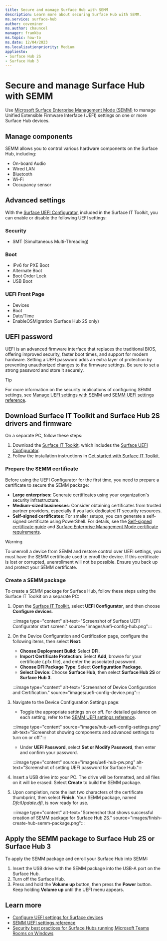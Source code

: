 ```yaml
---
title: Secure and manage Surface Hub with SEMM
description: Learn more about securing Surface Hub with SEMM.
ms.service: surface-hub
author: coveminer
ms.author: chauncel
manager: frankbu
ms.topic: how-to
ms.date: 12/04/2023
ms.localizationpriority: Medium
appliesto:
- Surface Hub 2S
- Surface Hub 3
---
```


# Secure and manage Surface Hub with SEMM

Use [Microsoft Surface Enterprise Management Mode (SEMM)](/surface/surface-enterprise-management-mode) to manage Unified Extensible Firmware Interface (UEFI) settings on one or more Surface Hub devices.

## Manage components

SEMM allows you to control various hardware components on the Surface Hub, including:

- On-board Audio
- Wired LAN
- Bluetooth
- Wi-Fi
- Occupancy sensor

## Advanced settings

With the [Surface UEFI Configurator](https://www.microsoft.com/download/details.aspx?id=46703), included in the Surface IT Toolkit, you can enable or disable the following UEFI settings:

### Security

- SMT (Simultaneous Multi-Threading)

### Boot

- IPv6 for PXE Boot
- Alternate Boot
- Boot Order Lock
- USB Boot

### UEFI Front Page

- Devices
- Boot
- Date/Time
- EnableOSMigration (Surface Hub 2S only)

## UEFI password

UEFI is an advanced firmware interface that replaces the traditional BIOS, offering improved security, faster boot times, and support for modern hardware. Setting a UEFI password adds an extra layer of protection by preventing unauthorized changes to the firmware settings. Be sure to set a strong password and store it securely.

> [!TIP]
> For more information on the security implications of configuring SEMM settings, see [Manage UEFI settings with SEMM](/surface-hub/surface-hub-3-security#manage-uefi-settings-with-semm) and [SEMM UEFI settings reference](/surface/surface-it-toolkit-semm-uefi-settings).

## Download Surface IT Toolkit and Surface Hub 2S drivers and firmware

On a separate PC, follow these steps:

1. Download the [Surface IT Toolkit](https://www.microsoft.com/download/details.aspx?id=46703), which includes the [Surface UEFI Configurator](/surface/surface-it-toolkit-uefi-config).
2. Follow the installation instructions in [Get started with Surface IT Toolkit](/surface/surface-it-toolkit#get-started-with-surface-it-toolkit).

### Prepare the SEMM certificate

Before using the UEFI Configurator for the first time, you need to prepare a certificate to secure the SEMM package:

- **Large enterprises**: Generate certificates using your organization's security infrastructure.
- **Medium-sized businesses**: Consider obtaining certificates from trusted partner providers, especially if you lack dedicated IT security resources.
- **Self-signed certificates**: For smaller setups, you can generate a self-signed certificate using PowerShell. For details, see the [Self-signed certificate guide](/dotnet/core/additional-tools/self-signed-certificates-guide#create-a-self-signed-certificate) and [Surface Enterprise Management Mode certificate requirements](/surface/surface-enterprise-management-mode#surface-enterprise-management-mode-certificate-requirements).

> [!WARNING]
> To unenroll a device from SEMM and restore control over UEFI settings, you must have the SEMM certificate used to enroll the device. If this certificate is lost or corrupted, unenrollment will not be possible. Ensure you back up and protect your SEMM certificate.

### Create a SEMM package

To create a SEMM package for Surface Hub, follow these steps using the Surface IT Toolkit on a separate PC:

1. Open the [Surface IT Toolkit](/surface/surface-it-toolkit), select **UEFI Configurator**, and then choose **Configure devices**.

   :::image type="content" alt-text="Screenshot of Surface UEFI Configurator start screen." source="images/uefi-config-hub.png":::

2. On the Device Configuration and Certification page, configure the following items, then select **Next**:
   - **Choose Deployment Build**: Select **DFI**.
   - **Import Certificate Protection**: Select **Add**, browse for your certificate (.pfx file), and enter the associated password.
   - **Choose DFI Package Type**: Select **Configuration Package**.
   - **Select Device**: Choose **Surface Hub**, then select **Surface Hub 2S** or **Surface Hub 3**.

   :::image type="content" alt-text="Screenshot of Device Configuration and Certification." source="images/uefi-config-device.png":::

3. Navigate to the Device Configuration Settings page:
   - Toggle the appropriate settings on or off. For detailed guidance on each setting, refer to the [SEMM UEFI settings reference](/surface/surface-it-toolkit-semm-uefi-settings).

   :::image type="content" source="images/hub-uefi-config-settings.png" alt-text="Screenshot showing components and advanced settings to turn on or off.":::

   - Under **UEFI Password**, select **Set or Modify Password**, then enter and confirm your password.

   :::image type="content" source="images/uefi-hub-pw.png" alt-text="Screenshot of setting UEFI password for Surface Hub.":::

4. Insert a USB drive into your PC. The drive will be formatted, and all files on it will be erased. Select **Create** to build the SEMM package.
5. Upon completion, note the last two characters of the certificate thumbprint, then select **Finish**. Your SEMM package, named *DfciUpdate.dfi*, is now ready for use.

   :::image type="content" alt-text="Screenshot that shows successful creation of SEMM package for Surface Hub 2S." source="images/finish-create-hub-semm-package.png":::

## Apply the SEMM package to Surface Hub 2S or Surface Hub 3

To apply the SEMM package and enroll your Surface Hub into SEMM:

1. Insert the USB drive with the SEMM package into the USB-A port on the Surface Hub.
2. Turn off the Surface Hub.
3. Press and hold the **Volume up** button, then press the **Power** button. Keep holding **Volume up** until the UEFI menu appears.

## Learn more

- [Configure UEFI settings for Surface devices](/surface/surface-it-toolkit-uefi-config)
- [SEMM UEFI settings reference](/surface/surface-it-toolkit-semm-uefi-settings)
- [Security best practices for Surface Hubs running Microsoft Teams Rooms on Windows](surface-hub-3-security.md)

